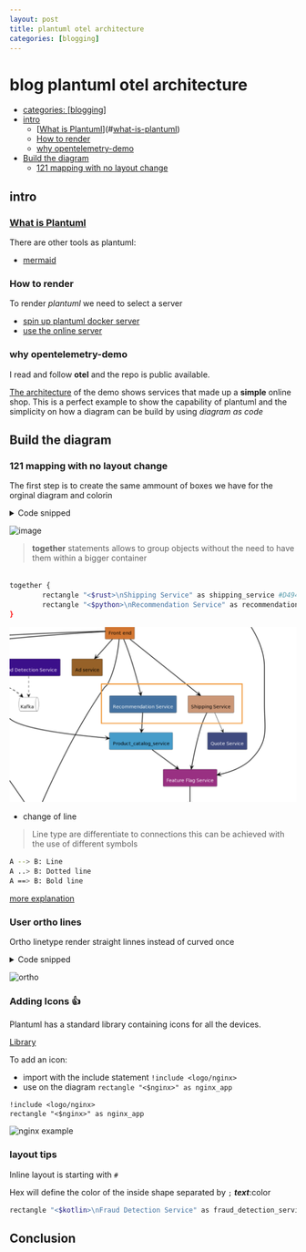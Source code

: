 ```yaml
---
layout: post
title: plantuml otel architecture
categories: [blogging]
---
```


# blog plantuml otel architecture

* [categories: [blogging]](#categories:-[blogging])
* [intro](#intro)
  * [[What is Plantuml](https://en.wikipedia.org/wiki/PlantUML)](#[what-is-plantuml](https://en.wikipedia.org/wiki/plantuml))
  * [How to render](#how-to-render)
  * [why opentelemetry-demo](#why-opentelemetry-demo)
* [Build the diagram](#build-the-diagram)
  * [121 mapping with no layout change](#121-mapping-with-no-layout-change)

## intro

### [What is Plantuml](https://en.wikipedia.org/wiki/PlantUML)

There are other tools as plantuml:

- [mermaid](https://mermaid.js.org/#/)

### How to render

To render *plantuml* we need to select a server

* [spin up plantuml docker server](https://hub.docker.com/r/plantuml/plantuml-server)
* [use the online server](https://www.plantuml.com/plantuml/uml/SyfFKj2rKt3CoKnELR1Io4ZDoSa70000)

### why opentelemetry-demo

I read and follow **otel** and the repo is public available.

[The architecture](https://github.com/open-telemetry/opentelemetry-demo/blob/main/docs/current_architecture.md)
of the demo shows services that made up a **simple** online shop.
This is a perfect example to show the capability of plantuml and the simplicity on how a diagram can be build
by using *diagram as code*

## Build the diagram

### 121 mapping with no layout change

The first step is to create the same ammount of boxes we have for the orginal
diagram and colorin

<details>
<summary>Code snipped</summary>

```plantuml

@startuml
rectangle "\nInternet" as internet

rectangle "\nLoad Generator" as load_generator #3572A5;text:white
rectangle "\nFront end" as frontend #E07114
rectangle "\nFrontend Proxy (Envoy)" as frontend_proxy #ED2F6B;text:white

' incoming traffic
frontend_proxy -[#black]-> frontend
internet -[#black]-> frontend_proxy
load_generator -[#black]-> frontend

together {
    rectangle "\nAd service" as ad_service #9F5F15
    rectangle "\nFraud Detection Service" as fraud_detection_service #420090;text:white
    rectangle "\nAccounting SErvice" as accounting_service #139DCF
    rectangle "\nCheckout Service" as checkout_service #139DCF
}

frontend =[#black]=> ad_service
frontend =[#black]=> checkout_service

' layer 3

queue "\nKafka" as kafka #white;line:black

fraud_detection_service .[#black].> kafka
accounting_service .[#black].> kafka
checkout_service .[#black].> kafka

together {
    rectangle "\nShipping Service" as shipping_service #D49471
    rectangle "\nRecommendation Service" as recommendation_service #3572A5;text:white
}

frontend =[#black]==> shipping_service
frontend =[#black]==> recommendation_service

' break
'
rectangle "\nCart Service" as cart_service #178600;text:white

frontend ==[#black]==> cart_service
checkout_service ==[#black]===> cart_service

together {
    rectangle "\nCurrency Service" as currency_service #ED2F6B
    rectangle "\nEmail Service" as email_service #5C0C11;text:white
    rectangle "\nPayment Service" as payment_service #ECDC49;text:black
}

checkout_service ==[#black]=> currency_service
checkout_service --[#black]-> email_service
checkout_service =[#black]==> payment_service

frontend ==[#black]=> currency_service

rectangle "\nQuote Service" as quote_service #3E4983;text:white
rectangle "\nProduct_catalog_service" as product_catalog_service #139DCF

checkout_service =[#black]=> product_catalog_service
shipping_service -[#black]-> quote_service
recommendation_service =[#black]=> product_catalog_service

' layer 4
database "\nCache" as cache_redis

cart_service =[#black]=> cache_redis

rectangle "\nFeature Flag Service" as feature_flag_service #A72086;text:white

shipping_service =[#black]=> feature_flag_service
product_catalog_service =[#black]=> feature_flag_service
frontend_proxy =[#black]==> feature_flag_service

database "\nFeature Flag Store\nPostgresSQL DB" as feature_flag_store

feature_flag_service =[#black]=> feature_flag_store

legend
    |connection | protocol |
    | <img:http://www.plantuml.com/plantuml/png/SoWkIImgAStDuT98r5JGjLFGIDBaSaZDIm4A0G00>| HTTP |
    | <img:http://www.plantuml.com/plantuml/png/SoWkIImgAStDuT98r5JGYrPEoYbDZRLJq4ZIv798pKi1oW00>| TCP |
    | <img:http://www.plantuml.com/plantuml/png/SoWkIImgAStDuT98r5ImjLFGIDBaSaZDIm4A0G00>| gRPC |
endlegend
@enduml
```

</details>

![image](http://www.plantuml.com/plantuml/png/bLPTR-8w47tthx3AbNhlGoi-e9Js5hKDi5fj7zhbSNSL6MU0B2PE7QTjjDh_ldOWuAa3sY8XalauddDcFE8sqqpfV2q88GguPib203tv_v-5a3C8uqI3Ia0FloUVjuydb6MqihzBIWkzb8a9Vf0iefyW0SMqL6MACAPmKPbeezFhj-zwrnhUzDNhCjQ0eNIHGiPLdDgp9qecca8IbKXp-sPUQ6FSxBTQNPp8Kv5dzXkAE87mLQfepTJAebHvZqg-5VJVSV8YY_yGP9XQbm4UjISNzsvnvDIGvd8T9mkg5PlFOqxUPPrzQym4uwiVPyCT8AcKmbwKIB0qzJX4omNe9IZwYr3pGPn_iXTc2Dv5D0Fr4dCeIHdGxIjj32QzIQldPwwaDZALuh0yeYFGnXlBX4uTeBdrXL7bswDssytceEdAv1smaBOmpcMUQAlTTEmKk3Fl8LkTmIYO7C09bi1NCjUeEhurUXY_oQv3zARIz6Rew5Bhzm1jxmKhGD4E8Syvv1lbs7nbHVzYVyj2IWjjb49Ss-6xAY49EQJVUNNe-N2JJ6eKyOCymdx8qMbHUMOlrNGPfwav2OcPMIDgoAWxwFPR60NTzQ_0vNfjH6JUu2ZascFwTx--LpT3hw3wCE-aVUTc2jYAdE8b4KczsMe1K--cYIbtalgN5qqquCxvg00tp-kG6-i5-xtwgsqMv4f1mWjS_TPOWLURh6u8PeL16QzPB104MCi-lnSqWrRBLQ1s--nMzIChJ1kmfkd6vXGLZ8BkO0DQocBwVrIqeSVC3pzpzoPYuSUYrk7oS8kFLK3mVLYcXlvJBZKWyi_Muep-k3kuxBXw-clkKSaevphaJ3CXpUYxMYAVlpYFSHqUoYRUjNUrH0m8lcaVEcM_IBl4fBCPopQp256SbPUHBwjRQ9x2qcuOCLNF1aKX6K49ysmW9y1qhe1E1CEBRhvnX7F1717l-ktcvONR7KyQL44T2i7qFv28_nOuyOSIa8gfpFH2GVOiFDvQAZ1ZjGsOFZtGqNsD2ZQC46ohhzrB8hUcxdmj_W00)

> **together** statements allows to group objects without the need to have them within a bigger container

```bash

together {
        rectangle "<$rust>\nShipping Service" as shipping_service #D49471
        rectangle "<$python>\nRecommendation Service" as recommendation_service #3572A5;text:white
}

```

![together](togetherpng.png)

- change of line

> Line type are differentiate to connections
> this can be achieved with the use of different symbols

```bash
A --> B: Line
A ..> B: Dotted line
A ==> B: Bold line
```

[more explanation](https://crashedmind.github.io/PlantUMLHitchhikersGuide/layout/layout.html)

### User ortho lines

Ortho linetype render straight linnes instead of curved once

<details>
<summary>Code snipped</summary>

    ```plantuml

    @startuml
    skinparam linetype ortho
    rectangle "\nInternet" as internet

    rectangle "\nLoad Generator" as load_generator #3572A5;text:white
    rectangle "\nFront end" as frontend #E07114
    rectangle "\nFrontend Proxy (Envoy)" as frontend_proxy #ED2F6B;text:white

    ' incoming traffic
    frontend_proxy -[#black]-> frontend
    internet -[#black]-> frontend_proxy
    load_generator -[#black]-> frontend

    together {
        rectangle "\nAd service" as ad_service #9F5F15
        rectangle "\nFraud Detection Service" as fraud_detection_service #420090;text:white
        rectangle "\nAccounting SErvice" as accounting_service #139DCF
        rectangle "\nCheckout Service" as checkout_service #139DCF
    }

    frontend =[#black]=> ad_service
    frontend =[#black]=> checkout_service

    ' layer 3

    queue "\nKafka" as kafka #white;line:black

    fraud_detection_service .[#black].> kafka
    accounting_service .[#black].> kafka
    checkout_service .[#black].> kafka

    together {
        rectangle "\nShipping Service" as shipping_service #D49471
        rectangle "\nRecommendation Service" as recommendation_service #3572A5;text:white
    }

    frontend =[#black]==> shipping_service
    frontend =[#black]==> recommendation_service

    ' break
    '
    rectangle "\nCart Service" as cart_service #178600;text:white

    frontend ==[#black]==> cart_service
    checkout_service ==[#black]===> cart_service

    together {
        rectangle "\nCurrency Service" as currency_service #ED2F6B
        rectangle "\nEmail Service" as email_service #5C0C11;text:white
        rectangle "\nPayment Service" as payment_service #ECDC49;text:black
    }

    checkout_service ==[#black]=> currency_service
    checkout_service --[#black]-> email_service
    checkout_service =[#black]==> payment_service

    frontend ==[#black]=> currency_service

    rectangle "\nQuote Service" as quote_service #3E4983;text:white
    rectangle "\nProduct_catalog_service" as product_catalog_service #139DCF

    checkout_service =[#black]=> product_catalog_service
    shipping_service -[#black]-> quote_service
    recommendation_service =[#black]=> product_catalog_service

    ' layer 4
    database "\nCache" as cache_redis

    cart_service =[#black]=> cache_redis

    rectangle "\nFeature Flag Service" as feature_flag_service #A72086;text:white

    shipping_service =[#black]=> feature_flag_service
    product_catalog_service =[#black]=> feature_flag_service
    frontend_proxy =[#black]==> feature_flag_service

    database "\nFeature Flag Store\nPostgresSQL DB" as feature_flag_store

    feature_flag_service =[#black]=> feature_flag_store

    legend
        |connection | protocol |
        | <img:http://www.plantuml.com/plantuml/png/SoWkIImgAStDuT98r5JGjLFGIDBaSaZDIm4A0G00>| HTTP |
        | <img:http://www.plantuml.com/plantuml/png/SoWkIImgAStDuT98r5JGYrPEoYbDZRLJq4ZIv798pKi1oW00>| TCP |
        | <img:http://www.plantuml.com/plantuml/png/SoWkIImgAStDuT98r5ImjLFGIDBaSaZDIm4A0G00>| gRPC |
    endlegend
    @enduml
    ```

</details>

![ortho](http://www.plantuml.com/plantuml/png/ZLPTR-8w47tthx3AbNhlGoi-e9Js5hKDS7MrVMYNnzrLP9m1iZXnwZXjezN-zxK30KyTgY8XalauddDcFE8srqpf8X64v9iupPXY2HLn2hhCW4gbrv8G1LopT2M0dlpxrqh81OHnga6PgF7tzF_TumbbEQtjxvAoqW2b9lX1ieZ-1oaefgMgKeGnXQlQH5kzmR1xDxZMyAQlNjUn1Wnb2ykvYZDxzap9L5D8emffQT_C2srDsyDEfuyJUIQAt7v3oozybIfAcDfOb3hlKSctaluzJLza-G-233FhCi2JxkpYtYsEd1hIN2Pnkg9QiUKovkHTrjctra8mllbnDju3abefvCM914lJZ4EqN85UWwA_23KVnFadUs66u5r4Sr0lCOUAb07TlTBMQ3QOTGP-vaPg8rCb3YiYEW5jlB5CwTm1MbfV6DM-0sg_sswFsgvCtW4hQGlZN1QfjjhDfqw1U_C1ijCRJOBP4PnW3NmZ2usgupkZX_6Rx3j4RsfDRyQEBer-3z3sNh0I5EqHybn0iLMEBJTMz2_sjogaij1M9SIr7Rwh2fAGO_gTruUUZxV9n5EaASWZx8LyF2sgoEsbcg_ZB3Cd8J5pQqGDcVH7_M47ew2x_XMuJ18Z8lC6Ho7N0TE_-yszkXbx1JM7UISTEhTGm3Ra52-9IEhjLWkOUZTDJBcJDBoyQBi3xfQ92d3p_0uviLwmrwlFRREWK0fINkBgTyOQlDvaJKEmA0tAD66nG11WBOVyGT0EEXr7WURjir_LZwmqRS2QPbkRKrGm2VgZBMWbY-d_XwADFMP--9cxDn4BFnQr3fVdjVXe1GJVXtLcw3yLKWCY_smjpkXF-wFBdgkdl-OUbOmAhaFED1FIZBwh9VBvY_CZhkDZsSIxzgwMY07nRzgdJpaiqZunwMp1ykqiGXJdrMNaw_eMcgUmiXj6J3MoGL5OHb32F1l86J1TAA0pmV2YMsuTuL8mHyIxORTzUU5snvC6LT24GZpwdqt4VmkS-6C9ICLCvdgb87yM7cyj5PYnsWNCdnxevBv11Hj62BOrr-ubaLjJTv68Fm00)

### Adding Icons 👍

Plantuml has a standard library containing icons for all the devices.

[Library](https://github.com/plantuml/plantuml-stdlib)

To add an icon:

- import with the include statement
    `!include <logo/nginx>`
- use on the diagram
    `rectangle "<$nginx>" as nginx_app`

```plantuml
!include <logo/nginx>
rectangle "<$nginx>" as nginx_app
```

![nginx example](http://www.plantuml.com/plantuml/png/SoWkIImgAStDuUBYKipCIyufJKbLiCd9JyylrizBpyohiEDAJ2x9Br8eBKujuYfAJIv9p4lFILLGib61I2if91OhW9bSN20r2hgwTZ2-GsfU2j1e0000)

### layout tips

Inline layout is starting with `#`

Hex will define the color of the inside shape
separated by `;`
***text***:color

```bash
rectangle "<$kotlin>\nFraud Detection Service" as fraud_detection_service #420090;text:white
```

## Conclusion
